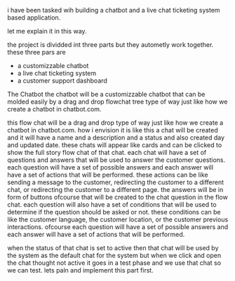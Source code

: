 i have been tasked wih building a chatbot and a live chat ticketing system based application.

let me explain it in this way.

the project is dividded int three parts but they autometly work together.
these three pars are

- a customizzable chatbot
- a live chat ticketing system
- a customer support dashboard

The Chatbot
the chatbot will be a customizzable chatbot that can be molded easily by a drag and drop flowchat tree type of way just like how we create a chatbot in chatbot.com.

this flow chat will be a drag and drop type of way just like how we create a chatbot in chatbot.com.
how i envision it is like this a chat will be created and it will have a name and a description and a status and also created day and updated date. these chats will appear like cards and can be clicked to show the full story flow chat of that chat.
each chat will have a set of questions and answers that will be used to answer the customer questions.
each question will have a set of possible answers and each answer will have a set of actions that will be performed.
these actions can be like sending a message to the customer, redirecting the customer to a different chat, or redirecting the customer to a different page. the answers will be in form of buttons ofcourse that will be created to the chat question in the flow chat.
each question will also have a set of conditions that will be used to determine if the question should be asked or not. these conditions can be like the customer language, the customer location, or the customer previous interactions.
ofcourse each question will have a set of possible answers and each answer will have a set of actions that will be performed.

when the status of that chat is set to active then that chat will be used by the system as the default chat for the system but when we click and open the chat thought not active it goes in a test phase and we use that chat so we can test.
lets paln and implement this part first.
